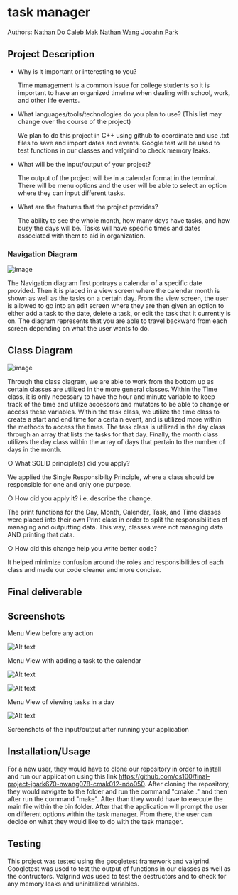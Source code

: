 # task manager
 
 Authors: [Nathan Do](https://github.com/NathanTDO)
            [Caleb Mak](https://github.com/cmakkkk)
            [Nathan Wang](https://github.com/Riceko)
            [Jooahn Park](https://github.com/jp8577)         

## Project Description
* Why is it important or interesting to you?

  Time management is a common issue for college students so it is important to have an organized timeline when dealing with school, work, and other life events.

* What languages/tools/technologies do you plan to use? (This list may change over the course of the project)

  We plan to do this project in C++ using github to coordinate and use .txt files to save and import dates and events. Google test will be used to test functions in our classes and valgrind to check memory leaks. 

* What will be the input/output of your project?

  The output of the project will be in a calendar format in the terminal. There will be menu options and the user will be able to select an option where they can input different tasks.

* What are the features that the project provides?

  The ability to see the whole month, how many days have tasks, and how busy the days will be. Tasks will have specific times and dates associated with them to aid in organization.

### Navigation Diagram

![image](https://github.com/cs100/final-project-jpark670-nwang078-cmak012-ndo050/assets/61930673/37e22573-408a-489f-b095-428a161db5b5)

The Navigation diagram first portrays a calendar of a specific date provided. Then it is placed in a view screen where the calendar month is shown as well as the tasks on a certain day. From the view screen, the user is allowed to go into an edit screen where they are then given an option to either add a task to the date, delete a task, or edit the task that it currently is on. The diagram represents that you are able to travel backward from each screen depending on what the user wants to do.

## Class Diagram
![image](https://github.com/cs100/final-project-jpark670-nwang078-cmak012-ndo050/assets/146979512/ddf5ebdd-6063-4877-91a3-a24919af3264)

Through the class diagram, we are able to work from the bottom up as certain classes are utilized in the more general classes. Within the Time class, it is only necessary to have the hour and minute variable to keep track of the time and utilize accessors and mutators to be able to change or access these variables. Within the task class, we utilize the time class to create a start and end time for a certain event, and is utilized more within the methods to access the times. The task class is utilized in the day class through an array that lists the tasks for that day. Finally, the month class utilizes the day class within the array of days that pertain to the number of days in the month.

○ What SOLID principle(s) did you apply?

We applied the Single Responsibilty Principle, where a class should be responsible for one and only one purpose. 

○ How did you apply it? i.e. describe the change.

The print functions for the Day, Month, Calendar, Task, and Time classes were placed into their own Print class in order to split the responsibilities of managing and outputting data. This way, classes were not managing data AND printing that data.  

○ How did this change help you write better code?

It helped minimize confusion around the roles and responsibilities of each class and made our code cleaner and more concise.
 
## Final deliverable
 
 ## Screenshots

Menu View before any action

![Alt text](image-1.png)


Menu View with adding a task to the calendar

![Alt text](image-2.png)

![Alt text](image-3.png)


Menu View of viewing tasks in a day

![Alt text](image-4.png)

Screenshots of the input/output after running your application
 ## Installation/Usage

For a new user, they would have to clone our repository in order to install and run our application using this link https://github.com/cs100/final-project-jpark670-nwang078-cmak012-ndo050. 
After cloning the repository, they would navigate to the folder and run the command "cmake ." and then after run the command "make". After than they would have to execute the main file within the bin folder. After that the application will prompt the user on different options within the task manager. From there, the user can decide on what they would like to do with the task manager.

 ## Testing

This project was tested using the googletest framework and valgrind. Googletest was used to test the output of functions in our classes as well as the contructors. Valgrind was used to test the destructors and to check for any memory leaks and uninitalized variables. 


 
